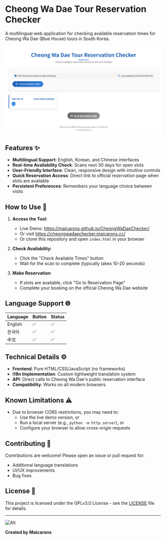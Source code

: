 # Cheong Wa Dae Tour Reservation Checker

A multilingual web application for checking available reservation times for Cheong Wa Dae (Blue House) tours in South Korea.



![screenshot](image.png)

## Features ✨

- **Multilingual Support**: English, Korean, and Chinese interfaces
- **Real-time Availability Check**: Scans next 30 days for open slots
- **User-Friendly Interface**: Clean, responsive design with intuitive controls
- **Quick Reservation Access**: Direct link to official reservation page when slots are available
- **Persistent Preferences**: Remembers your language choice between visits

## How to Use 🚀

1. **Access the Tool**:
   - Live Demo: <https://maicarons.github.io/CheongWaDaeChecker/>
   - Or visit <https://cheongwadaechecker.maicarons.cc/>
   - Or clone this repository and open `index.html` in your browser

2. **Check Availability**:
   - Click the "Check Available Times" button
   - Wait for the scan to complete (typically takes 10-20 seconds)

3. **Make Reservation**:
   - If slots are available, click "Go to Reservation Page"
   - Complete your booking on the official Cheong Wa Dae website

## Language Support 🌐

| Language  | Button | Status |
|-----------|--------|--------|
| English   | ✅     | ✅     |
| 한국어    | ✅     | ✅     |
| 中文      | ✅     | ✅     |

## Technical Details ⚙️

- **Frontend**: Pure HTML/CSS/JavaScript (no frameworks)
- **i18n Implementation**: Custom lightweight translation system
- **API**: Direct calls to Cheong Wa Dae's public reservation interface
- **Compatibility**: Works on all modern browsers

## Known Limitations ⚠️

- Due to browser CORS restrictions, you may need to:
  - Use the live demo version, or
  - Run a local server (e.g., `python -m http.server`), or
  - Configure your browser to allow cross-origin requests

## Contributing 🤝

Contributions are welcome! Please open an issue or pull request for:
- Additional language translations
- UI/UX improvements
- Bug fixes

## License 📄

This project is licensed under the GPLv3.0 License - see the [LICENSE](LICENSE) file for details.

---

![Alt](https://repobeats.axiom.co/api/embed/4e8e4bc1cebb2395c567c15b7680fbc9ccd93416.svg "Repobeats analytics image")

**Created by Maicarons**
